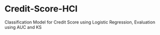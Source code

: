 # Credit-Score-HCI
Classification Model for Credit Score using Logistic Regression, Evaluation using AUC and KS 
  
 
  
 
 

